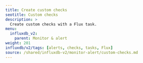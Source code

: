 ```yaml
---
title: Create custom checks
seotitle: Custom checks
description: >
  Create custom checks with a Flux task.
menu:
  influxdb_v2:
    parent: Monitor & alert
weight: 201
influxdb/v2/tags: [alerts, checks, tasks, Flux]
source: /shared/influxdb-v2/monitor-alert/custom-checks.md
---
```


<!-- The content for this file is located at
// SOURCE content/shared/influxdb-v2/monitor-alert/custom-checks.md -->
